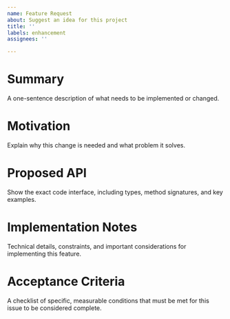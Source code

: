 ```yaml
---
name: Feature Request
about: Suggest an idea for this project
title: ''
labels: enhancement
assignees: ''

---
```


# Summary

A one-sentence description of what needs to be implemented or changed.

# Motivation

Explain why this change is needed and what problem it solves.

# Proposed API

Show the exact code interface, including types, method signatures, and key examples.

# Implementation Notes

Technical details, constraints, and important considerations for implementing this feature.

# Acceptance Criteria

A checklist of specific, measurable conditions that must be met for this issue to be considered complete.
